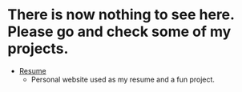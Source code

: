 # There is now nothing to see here. Please go and check some of my projects.

  - [Resume](https://resume.daliborhon.com)
    - Personal website used as my resume and a fun project.
